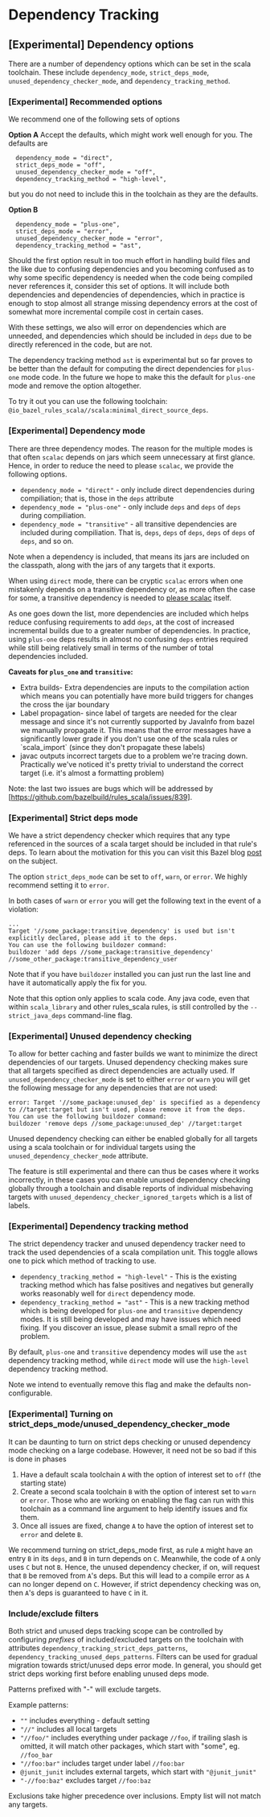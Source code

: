 # Dependency Tracking

## [Experimental] Dependency options

There are a number of dependency options which can be set in the scala toolchain. These include 
`dependency_mode`, `strict_deps_mode`, `unused_dependency_checker_mode`, and 
`dependency_tracking_method`.

### [Experimental] Recommended options

We recommend one of the following sets of options

**Option A**
Accept the defaults, which might work well enough for you. The defaults are
```
  dependency_mode = "direct",
  strict_deps_mode = "off",
  unused_dependency_checker_mode = "off",
  dependency_tracking_method = "high-level",
```
but you do not need to include this in the toolchain as they are the defaults.

**Option B**
```
  dependency_mode = "plus-one",
  strict_deps_mode = "error",
  unused_dependency_checker_mode = "error",
  dependency_tracking_method = "ast",
```

Should the first option result in too much effort in handling build files and the like due to 
confusing dependencies and you becoming confused as to why some specific dependency is needed when 
the code being compiled never references it, consider this set of options. It will include both 
dependencies and dependencies of dependencies, which in practice is enough to stop almost all 
strange missing dependency errors at the cost of somewhat more incremental compile cost in 
certain cases.

With these settings, we also will error on dependencies which are unneeded, and dependencies which 
should be included in `deps` due to be directly referenced in the code, but are not.

The dependency tracking method `ast` is experimental but so far proves to be better than the default 
for computing the direct dependencies for `plus-one` mode code. In the future we hope to make this 
the default for `plus-one` mode and remove the option altogether.

To try it out you can use the following toolchain: 
`@io_bazel_rules_scala//scala:minimal_direct_source_deps`.

### [Experimental] Dependency mode

There are three dependency modes. The reason for the multiple modes is that often `scalac` depends 
on jars which seem unnecessary at first glance. Hence, in order to reduce the need to please 
`scalac`, we provide the following options.
- `dependency_mode = "direct"` - only include direct dependencies during compiliation; that is, 
those in the `deps` attribute
- `dependency_mode = "plus-one"` - only include `deps` and `deps` of `deps` during compiliation.
- `dependency_mode = "transitive"` - all transitive dependencies are included during compiliation. 
That is, `deps`, `deps` of `deps`, `deps` of `deps` of `deps`, and so on.

Note when a dependency is included, that means its jars are included on the classpath, along with 
the jars of any targets that it exports.

When using `direct` mode, there can be cryptic `scalac` errors when one mistakenly depends on a 
transitive dependency or, as more often the case for some, a transitive dependency is needed to 
[please scalac](https://github.com/scalacenter/advisoryboard/blob/master/proposals/009-improve-direct-dependency-experience.md) 
itself.

As one goes down the list, more dependencies are included which helps reduce confusing requirements 
to add `deps`, at the cost of increased incremental builds due to a greater number of dependencies. 
In practice, using `plus-one` deps results in almost no confusing `deps` entries required while 
still being relatively small in terms of the number of total dependencies included.

**Caveats for `plus_one` and `transitive`:**
<ul>
    <li>Extra builds- Extra dependencies are inputs to the compilation action which means you can 
    potentially have more build triggers for changes the cross the ijar boundary </li>
    <li>Label propagation- since label of targets are needed for the clear message and since it's 
    not currently supported by JavaInfo from bazel we manually propagate it. This means that the 
    error messages have a significantly lower grade if you don't use one of the scala rules or 
    `scala_import` (since they don't propagate these labels)</li>
    <li>javac outputs incorrect targets due to a problem we're tracing down. Practically we've 
    noticed it's pretty trivial to understand the correct target (i.e. it's almost a formatting 
    problem) </li>
  </ul>

Note: the last two issues are bugs which will be addressed by 
[https://github.com/bazelbuild/rules_scala/issues/839].

### [Experimental] Strict deps mode
We have a strict dependency checker which requires that any type referenced in the sources of a 
scala target should be included in that rule's deps. To learn about the motivation for this you can 
visit this Bazel blog [post](https://blog.bazel.build/2017/06/28/sjd-unused_deps.html) on the 
subject.

The option `strict_deps_mode` can be set to `off`, `warn`, or `error`. We highly recommend setting 
it to `error`.

In both cases of `warn` or `error` you will get the following text in the event of a violation:
```
...
Target '//some_package:transitive_dependency' is used but isn't explicitly declared, please add it to the deps.
You can use the following buildozer command:
buildozer 'add deps //some_package:transitive_dependency' //some_other_package:transitive_dependency_user
```
Note that if you have `buildozer` installed you can just run the last line and have it automatically 
apply the fix for you.

Note that this option only applies to scala code. Any java code, even that within `scala_library` 
and other rules_scala rules, is still controlled by the `--strict_java_deps` command-line flag.

### [Experimental] Unused dependency checking
To allow for better caching and faster builds we want to minimize the direct dependencies of our 
targets. Unused dependency checking makes sure that all targets specified as direct dependencies are 
actually used. If `unused_dependency_checker_mode` is set to either
`error` or `warn` you will get the following message for any dependencies that are not used:
```
error: Target '//some_package:unused_dep' is specified as a dependency to //target:target but isn't used, please remove it from the deps.
You can use the following buildozer command:
buildozer 'remove deps //some_package:unused_dep' //target:target
```

Unused dependency checking can either be enabled globally for all targets using a scala toolchain or for individual targets using the
`unused_dependency_checker_mode` attribute.

The feature is still experimental and there can thus be cases where it works incorrectly, in these cases you can enable unused dependency checking globally through a toolchain and disable reports of individual misbehaving targets with `unused_dependency_checker_ignored_targets` which is a list of labels.

### [Experimental] Dependency tracking method

The strict dependency tracker and unused dependency tracker need to track the used dependencies of a scala compilation unit. This toggle allows one to pick which method of tracking to use.

- `dependency_tracking_method = "high-level"` - This is the existing tracking method which has false positives and negatives but generally works reasonably well for `direct` dependency mode.
- `dependency_tracking_method = "ast"` - This is a new tracking method which is being developed for `plus-one` and `transitive` dependency modes. It is still being developed and may have issues which need fixing. If you discover an issue, please submit a small repro of the problem.

By default, `plus-one` and `transitive` dependency modes will use the `ast` dependency tracking method, while `direct` mode will use the `high-level` dependency tracking method.

Note we intend to eventually remove this flag and make the defaults non-configurable.

### [Experimental] Turning on strict_deps_mode/unused_dependency_checker_mode

It can be daunting to turn on strict deps checking or unused dependency mode checking on a large codebase. However, it need not be so bad if this is done in phases

1. Have a default scala toolchain `A` with the option of interest set to `off` (the starting state)
2. Create a second scala toolchain `B` with the option of interest set to `warn` or `error`. Those who are working on enabling the flag can run with this toolchain as a command line argument to help identify issues and fix them.
3. Once all issues are fixed, change `A` to have the option of interest set to `error` and delete `B`.

We recommend turning on strict_deps_mode first, as rule `A` might have an entry `B` in its `deps`, and `B` in turn depends on `C`. Meanwhile, the code of `A` only uses `C` but not `B`. Hence, the unused dependency checker, if on, will request that `B` be removed from `A`'s deps. But this will lead to a compile error as `A` can no longer depend on `C`. However, if strict dependency checking was on, then `A`'s deps is guaranteed to have `C` in it.

### Include/exclude filters
Both strict and unused deps tracking scope can be controlled by configuring *prefixes* of 
included/excluded targets on the toolchain with attributes 
`dependency_tracking_strict_deps_patterns`, `dependency_tracking_unused_deps_patterns`.
Filters can be used for gradual migration towards strict/unused deps error mode. In general, you 
should get strict deps working first before enabling unused deps mode. 

Patterns prefixed with "-" will exclude targets.

Example patterns: 
- `""` includes everything - default setting
- `"//"` includes all local targets
- `"//foo/"` includes everything under package `//foo`, if trailing slash is omitted, it will match 
other packages, which start with "some", eg. `//foo_bar`
- `"//foo:bar"` includes target under label `//foo:bar`
- `@junit_junit` includes external targets, which start with `"@junit_junit"`
- `"-//foo:baz"` excludes target `//foo:baz`

Exclusions take higher precedence over inclusions. Empty list will not match any targets.
